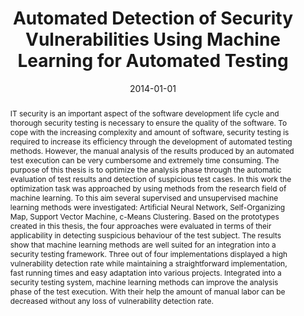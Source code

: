 ---
abstract: 'IT security is an important aspect of the software development life cycle
  and thorough security testing is necessary to ensure the quality of the software.
  To cope with the increasing complexity and amount of software, security testing
  is required to increase its efficiency through the development of automated testing
  methods. However, the manual analysis of the results produced by an automated test
  execution can be very cumbersome and extremely time consuming. The purpose of this
  thesis is to optimize the analysis phase through the automatic evaluation of test
  results and detection of suspicious test cases. In this work the optimization task
  was approached by using methods from the research field of machine learning. To
  this aim several supervised and unsupervised machine learning methods were investigated:
  Artificial Neural Network, Self-Organizing Map, Support Vector Machine, c-Means
  Clustering. Based on the prototypes created in this thesis, the four approaches
  were evaluated in terms of their applicability in detecting suspicious behaviour
  of the test subject. The results show that machine learning methods are well suited
  for an integration into a security testing framework. Three out of four implementations
  displayed a high vulnerability detection rate while maintaining a straightforward
  implementation, fast running times and easy adaptation into various projects. Integrated
  into a security testing system, machine learning methods can improve the analysis
  phase of the test execution. With their help the amount of manual labor can be decreased
  without any loss of vulnerability detection rate.'
authors:
- Andreas Hübler
date: '2014-01-01'
featured: false
links:
- name: Publik
  url: https://publik.tuwien.ac.at/showentry.php?ID=236331&lang=2
publication_types:
- '7'
publishDate: '2014-01-01'
title: Automated Detection of Security Vulnerabilities Using Machine Learning for
  Automated Testing
url_pdf: ''
---